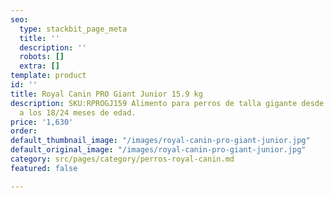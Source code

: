 ```yaml
---
seo:
  type: stackbit_page_meta
  title: ''
  description: ''
  robots: []
  extra: []
template: product
id: ''
title: Royal Canin PRO Giant Junior 15.9 kg
description: SKU:RPROGJ159 Alimento para perros de talla gigante desde los 8 meses
  a los 18/24 meses de edad.
price: '1,630'
order: 
default_thumbnail_image: "/images/royal-canin-pro-giant-junior.jpg"
default_original_image: "/images/royal-canin-pro-giant-junior.jpg"
category: src/pages/category/perros-royal-canin.md
featured: false

---
```


